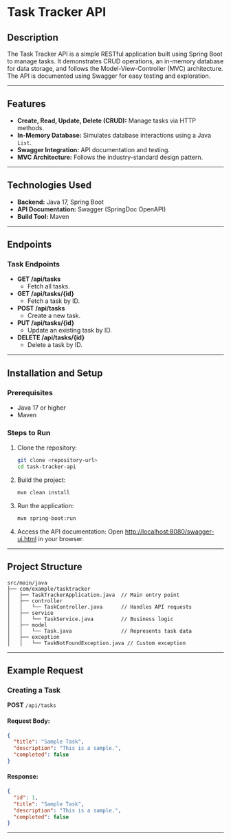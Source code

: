 # Task Tracker API

## Description
The Task Tracker API is a simple RESTful application built using Spring Boot to manage tasks. It demonstrates CRUD operations, an in-memory database for data storage, and follows the Model-View-Controller (MVC) architecture. The API is documented using Swagger for easy testing and exploration.

---

## Features
- **Create, Read, Update, Delete (CRUD):** Manage tasks via HTTP methods.
- **In-Memory Database:** Simulates database interactions using a Java `List`.
- **Swagger Integration:** API documentation and testing.
- **MVC Architecture:** Follows the industry-standard design pattern.

---

## Technologies Used
- **Backend:** Java 17, Spring Boot
- **API Documentation:** Swagger (SpringDoc OpenAPI)
- **Build Tool:** Maven

---

## Endpoints

### Task Endpoints
- **GET /api/tasks**
  - Fetch all tasks.
- **GET /api/tasks/{id}**
  - Fetch a task by ID.
- **POST /api/tasks**
  - Create a new task.
- **PUT /api/tasks/{id}**
  - Update an existing task by ID.
- **DELETE /api/tasks/{id}**
  - Delete a task by ID.

---

## Installation and Setup

### Prerequisites
- Java 17 or higher
- Maven

### Steps to Run
1. Clone the repository:
   ```bash
   git clone <repository-url>
   cd task-tracker-api
   ```

2. Build the project:
   ```bash
   mvn clean install
   ```

3. Run the application:
   ```bash
   mvn spring-boot:run
   ```

4. Access the API documentation:
   Open [http://localhost:8080/swagger-ui.html](http://localhost:8080/swagger-ui.html) in your browser.

---

## Project Structure
```
src/main/java
├── com/example/tasktracker
│   ├── TaskTrackerApplication.java  // Main entry point
│   ├── controller
│   │   └── TaskController.java      // Handles API requests
│   ├── service
│   │   └── TaskService.java         // Business logic
│   ├── model
│   │   └── Task.java                // Represents task data
│   ├── exception
│   │   └── TaskNotFoundException.java // Custom exception
```

---

## Example Request

### Creating a Task
**POST** `/api/tasks`

#### Request Body:
```json
{
  "title": "Sample Task",
  "description": "This is a sample.",
  "completed": false
}
```

#### Response:
```json
{
  "id": 1,
  "title": "Sample Task",
  "description": "This is a sample.",
  "completed": false
}
```

---
